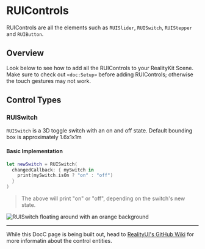 # RUIControls

RUIControls are all the elements such as ``RUISlider``, ``RUISwitch``, ``RUIStepper`` and ``RUIButton``.

## Overview

Look below to see how to add all the RUIControls to your RealityKit Scene. Make sure to check out ``<doc:Setup>`` before adding RUIControls; otherwise the touch gestures may not work.

## Control Types

### RUISwitch

``RUISwitch`` is a 3D toggle switch with an on and off state.
Default bounding box is approximately 1.6x1x1m

#### Basic Implementation

```swift
let newSwitch = RUISwitch(
  changedCallback: { mySwitch in
    print(mySwitch.isOn ? "on" : "off")
  }
)
```

> The above will print "on" or "off", depending on the switch's new state.

![RUISwitch floating around with an orange background](ruiswitch-orange-example)

----

While this DocC page is being built out, head to [RealityUI's GitHub Wiki](https://github.com/maxxfrazer/RealityUI/wiki/Control-Entities) for more informatin about the control entities.

